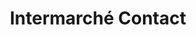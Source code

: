 ---
title: "Intermarché Contact"
url: /marigny-le-chatel/intermarche-contact-rue-roger-salengro/
shop: gaz
---